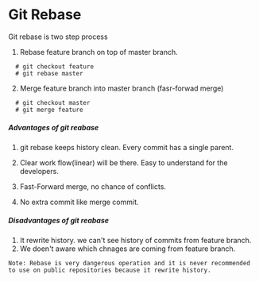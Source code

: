# Git Rebase

Git rebase is two step process

1. Rebase feature branch on top of master branch.
  ~~~
    # git checkout feature
    # git rebase master
  ~~~
2. Merge feature branch into master branch (fasr-forwad merge)
  ~~~
    # git checkout master
    # git merge feature
  ~~~

##### Advantages of git reabase 

1. git rebase keeps history clean.
   Every commit has a single parent.

2. Clear work flow(linear) will be there. Easy to understand for the developers.
3. Fast-Forward merge, no chance of conflicts.
4. No extra commit like merge commit.

##### Disadvantages of git reabase 

1. It rewrite history. we can't see history of commits from feature branch.
2. We doen't aware which chnages are coming from feature branch. 

  ~~~
  Note: Rebase is very dangerous operation and it is never recommended  to use on public repositories because it rewrite history.
  ~~~
